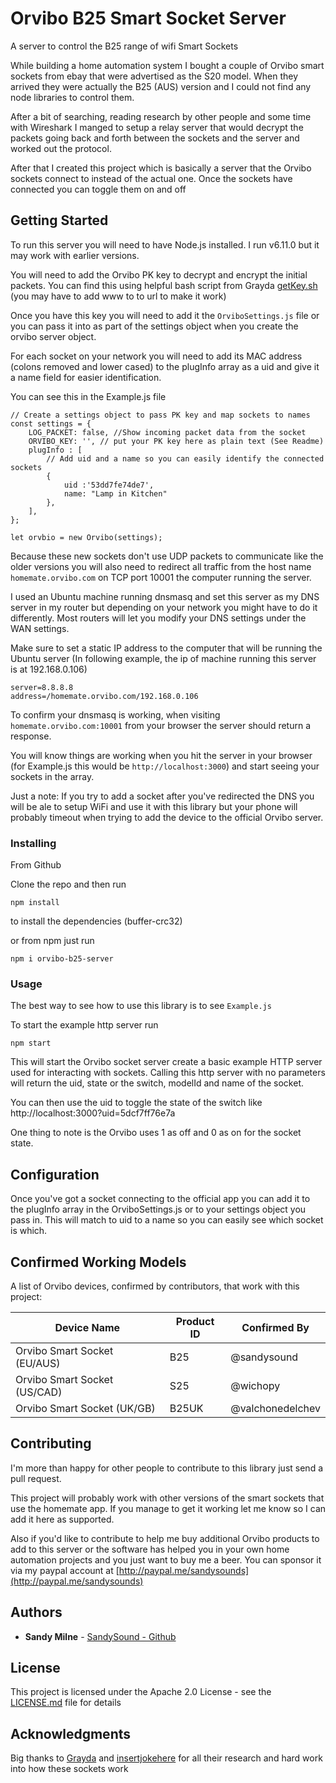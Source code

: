 # Orvibo B25 Smart Socket Server

A server to control the B25 range of wifi Smart Sockets

While building a home automation system I bought a couple of Orvibo smart sockets from ebay that were advertised as the S20 model.
When they arrived they were actually the B25 (AUS) version and I could not find any node libraries to control them.

After a bit of searching, reading research by other people and some time with Wireshark I manged to setup
a relay server that would decrypt the packets going back and forth between the sockets and the server and worked out the protocol.

After that I created this project which is basically a server that the Orvibo sockets connect to instead of the actual one.
Once the sockets have connected you can toggle them on and off 

## Getting Started

To run this server you will need to have Node.js installed. I run v6.11.0 but it may work with earlier versions.

You will need to add the Orvibo PK key to decrypt and encrypt the initial packets.
You can find this using helpful bash script from Grayda [getKey.sh](https://gist.github.com/Grayda/eb48093bcfb96bfeec9c58ea301f2668) (you may have to add www to to url to make it work)

Once you have this key you will need to add it the ``OrviboSettings.js`` file or you can pass it into as part of the settings object when you create the orvibo server object.

For each socket on your network you will need to add its MAC address (colons removed and lower cased) to the plugInfo array as a uid and give it a name field for easier identification.

You can see this in the Example.js file
```
// Create a settings object to pass PK key and map sockets to names
const settings = {
    LOG_PACKET: false, //Show incoming packet data from the socket
    ORVIBO_KEY: '', // put your PK key here as plain text (See Readme)
    plugInfo : [
        // Add uid and a name so you can easily identify the connected sockets
        {
            uid :'53dd7fe74de7',
            name: "Lamp in Kitchen"
        },
    ],
};

let orvbio = new Orvibo(settings);
```

Because these new sockets don't use UDP packets to communicate like the older versions you will also need to redirect all traffic from the host name ``homemate.orvibo.com``
on TCP port 10001 the computer running the server.

I used an Ubuntu machine running dnsmasq and set this server as my DNS server in my router but depending on your network you might have to do it differently. Most routers will let you modify your DNS settings under the WAN settings.

Make sure to set a static IP address to the computer that will be running the Ubuntu server (In following example, the ip of machine running this server is at 192.168.0.106)

```
server=8.8.8.8
address=/homemate.orvibo.com/192.168.0.106
``` 

To confirm your dnsmasq is working, when visiting ``homemate.orvibo.com:10001`` from your browser the server should return a response.

You will know things are working when you hit the server in your browser (for Example.js this would be ``http://localhost:3000``) and start seeing your sockets in the array.

Just a note: If you try to add a socket after you've redirected the DNS you will be ale to setup WiFi and use it with this library but your phone will probably timeout when trying to add the device
to the official Orvibo server.

### Installing

From Github

Clone the repo and then run
```
npm install 
```
to install the dependencies (buffer-crc32)

or from npm just run

```
npm i orvibo-b25-server
```


### Usage  

The best way to see how to use this library is to see ``Example.js`` 

To start the example http server run

```
npm start 
```
This will start the Orvibo socket server create a basic example HTTP server used for interacting with sockets.
Calling this http server with no parameters will return the uid, state or the switch, modelId and name of the socket.

You can then use the uid to toggle the state of the switch like http://localhost:3000?uid=5dcf7ff76e7a

One thing to note is the Orvibo uses 1 as off and 0 as on for the socket state.

## Configuration

Once you've got a socket connecting to the official app you can add it to the plugInfo array in the OrviboSettings.js or to your settings object you pass in.
This will match to uid to a name so you can easily see which socket is which. 

## Confirmed Working Models

A list of Orvibo devices, confirmed by contributors, that work with this project:


| Device Name | Product ID | Confirmed By |
| --- | --- | --- |
| Orvibo Smart Socket (EU/AUS) | B25 | @sandysound |
| Orvibo Smart Socket (US/CAD) | S25 | @wichopy |
| Orvibo Smart Socket (UK/GB) | B25UK | @valchonedelchev |

## Contributing

I'm more than happy for other people to contribute to this library just send a pull request.

This project will probably work with other versions of the smart sockets that use the homemate app.
If you manage to get it working let me know so I can add it here as supported.

Also if you'd like to contribute to help me buy additional Orvibo products to add to this server or the software has helped you in your own home automation projects and you just want to buy me a beer. You can sponsor it via my paypal account at
[http://paypal.me/sandysounds](http://paypal.me/sandysounds)

## Authors

* **Sandy Milne** -  [SandySound - Github](https://github.com/sandysound)

## License

This project is licensed under the Apache 2.0 License - see the [LICENSE.md](LICENSE.md) file for details

## Acknowledgments

Big thanks to [Grayda](https://github.com/Grayda/) and [insertjokehere](https://github.com/insertjokehere) for all their research and hard work into how these sockets work 
